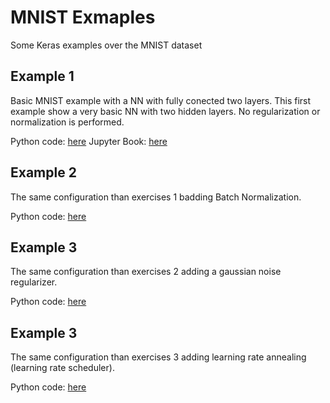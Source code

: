 # MNIST Exmaples

Some Keras examples over the MNIST dataset

## Example 1

Basic MNIST example with a NN with fully conected two layers. This first example show a very basic NN with two hidden layers. No regularization or normalization is performed. 

Python code: [here](1_mlp_basic.py)
Jupyter Book: [here](1_mlp_basic.ipynb)

## Example 2

The same configuration than exercises 1 badding Batch Normalization.

Python code: [here](2_mlp_batchnorm.py)

## Example 3

The same configuration than exercises 2 adding a gaussian noise regularizer.

Python code: [here](3_mlp_BN_GN.py)

## Example 3

The same configuration than exercises 3 adding learning rate annealing (learning rate scheduler).

Python code: [here](4_mlp_BN_GN_LRA.py)


